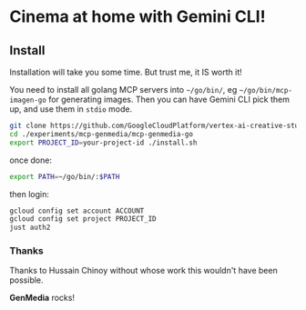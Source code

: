 # Cinema at home with Gemini CLI!

## Install

Installation will take you some time. But trust me, it IS worth it!

You need to install all golang MCP servers into `~/go/bin/`, eg
`~/go/bin/mcp-imagen-go` for generating images. Then you can have Gemini CLI pick them up, and use them in `stdio` mode.

```bash
git clone https://github.com/GoogleCloudPlatform/vertex-ai-creative-studio/
cd ./experiments/mcp-genmedia/mcp-genmedia-go
export PROJECT_ID=your-project-id ./install.sh
```

once done:

```bash
export PATH=~/go/bin/:$PATH
```

then login:

```bash
gcloud config set account ACCOUNT
gcloud config set project PROJECT_ID
just auth2
```

### Thanks

Thanks to Hussain Chinoy without whose work this wouldn't have been possible.

**GenMedia** rocks!

